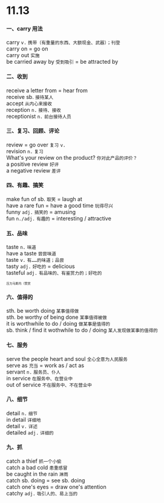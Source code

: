 # 11.13

#### 一、carry 用法

carry `v.` `携带（有重量的东西、大额现金、武器）；刊登`  
carry on = go on  
carry out `实施`  
be carried away by `受到吸引` = be attracted by  

#### 二、收到

receive a letter from = hear from  
receive sb. `接待某人`  
accept `从内心来接收`  
reception `n.` `接待、接收`  
receptionist `n.` `前台接待人员`  

#### 三、复习、回顾、评论

review = go over `复习` `v.`  
revision `n.` `复习`  
What's your review on the product? `你对此产品的评价？`  
a positive review `好评`  
a negative review `差评`  

#### 四、有趣、搞笑

make fun of sb. `取笑` = laugh at  
have a rare fun = have a good time `玩得尽兴`  
funny `adj.` `搞笑的` = amusing  
fun `n./adj.` `有趣的` = interesting / attractive  

#### 五、品味

taste `n.` `味道`  
have a taste `尝尝味道`  
taste `v.` `有……的味道；品尝`  
tasty `adj.` `好吃的` = delicious  
tasteful `adj.` `有品味的、有鉴赏力的；好吃的`  
<p style="font-size:8px">压力马斯内（赞赏</p>

#### 六、值得的

sth. be worth doing `某事值得做`  
sth. be worthy of being done `某事值得被做`  
it is worthwhile to do / doing `做某事是值得的`  
sb. think / find it wothwhile to do / doing `某人发现做某事的值得的`  

#### 七、服务

serve the people heart and soul `全心全意为人民服务`  
serve as `充当` = work as / act as  
servant `n.` `服务员、仆人`  
in service `在服务中、在营业中`  
out of service `不在服务中、不在营业中`  

#### 八、细节

detail `n.` `细节`  
in detail `详细地`  
detail `v.` `详述`  
detailed `adj.` `详细的`  

#### 九、抓

catch a thief `抓一个小偷`  
catch a bad cold `患重感冒`  
be caught in the rain `淋雨`  
catch sb. doing = see sb. doing  
catch one's eyes = draw one's attention  
catchy `adj.` `吸引人的、易上当的`  
